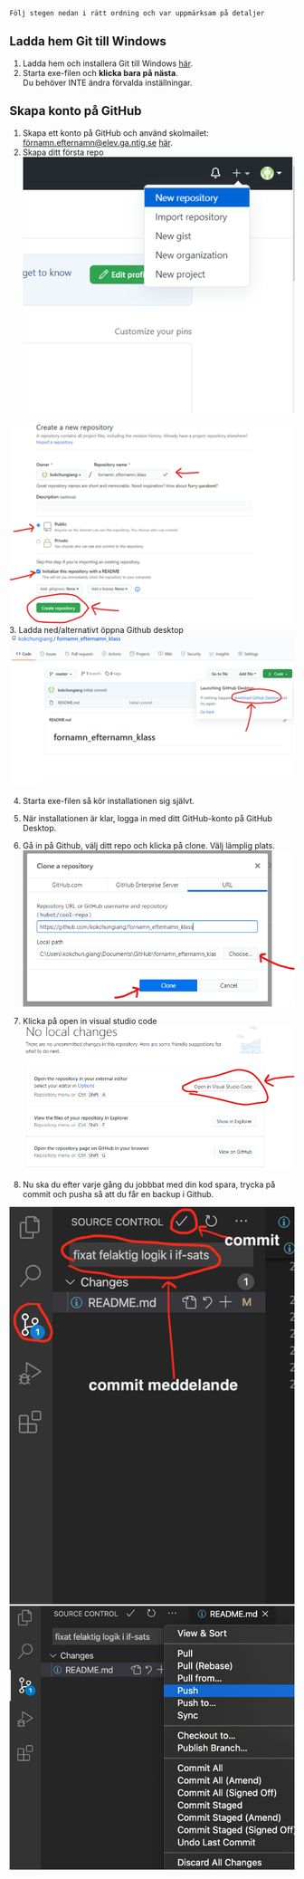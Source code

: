 ```markdown
Följ stegen nedan i rätt ordning och var uppmärksam på detaljer
```

## Ladda hem Git till Windows
1. Ladda hem och installera Git till Windows <a href="https://github.com/git-for-windows/git/releases/download/v2.18.0.windows.1/Git-2.18.0-64-bit.exe" target="_blank">här</a>.
2. Starta exe-filen och **klicka bara på nästa**. <br>
    Du behöver INTE ändra förvalda inställningar.

## Skapa konto på GitHub
1. Skapa ett konto på GitHub och använd skolmailet: förnamn.efternamn@elev.ga.ntig.se <a href="https://github.com/join" target="_blank">här</a>.
2. Skapa ditt första repo 
![img](assets/repo1.png)

![img](assets/repo2.png)
3. Ladda ned/alternativt öppna Github desktop
![img](assets/github_desktop_download.png)

4. Starta exe-filen så kör installationen sig självt.

5. När installationen är klar, logga in med ditt GitHub-konto på GitHub Desktop.

6. Gå in på Github, välj ditt repo och klicka på clone. Välj lämplig plats.
![img](assets/klona_repo.png)

7. Klicka på open in visual studio code
![img](assets/open_vsc.png)

8. Nu ska du efter varje gång du jobbbat med din kod spara, trycka på commit och pusha så att du får en backup i Github.

![img](assets/commit.png)
![img](assets/push.png)